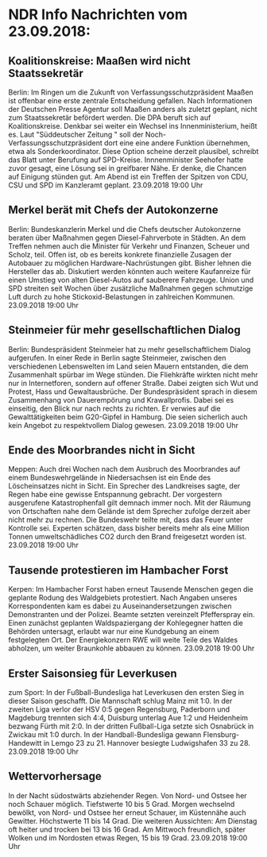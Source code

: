 # NDR Info Nachrichten vom 23.09.2018:


## Koalitionskreise: Maaßen wird nicht Staatssekretär
Berlin: Im Ringen um die Zukunft von Verfassungsschutzpräsident Maaßen ist offenbar eine erste zentrale Entscheidung gefallen. Nach Informationen der Deutschen Presse Agentur soll Maaßen anders als zuletzt geplant, nicht zum Staatssekretär befördert werden. Die DPA beruft sich auf Koalitionskreise. Denkbar sei weiter ein Wechsel ins Innenministerium, heißt es. Laut "Süddeutscher Zeitung " soll der Noch-Verfassungsschutzpräsident dort eine eine andere Funktion übernehmen, etwa als Sonderkoordinator. Diese Option scheine derzeit plausibel, schreibt das Blatt unter Berufung auf SPD-Kreise. Innnenminister Seehofer hatte zuvor gesagt, eine Lösung sei in greifbarer Nähe. Er denke, die Chancen auf Einigung stünden gut. Am Abend ist ein Treffen der Spitzen von CDU, CSU und SPD im Kanzleramt geplant. 23.09.2018 19:00 Uhr 

## Merkel berät mit Chefs der Autokonzerne
Berlin: Bundeskanzlerin Merkel und die Chefs deutscher Autokonzerne beraten über Maßnahmen gegen Diesel-Fahrverbote in Städten. An dem Treffen nehmen auch die Minister für Verkehr und Finanzen, Scheuer und Scholz, teil. Offen ist, ob es bereits konkrete finanzielle Zusagen der Autobauer zu möglichen Hardware-Nachrüstungen gibt. Bisher lehnen die Hersteller das ab. Diskutiert werden könnten auch weitere Kaufanreize für einen Umstieg von alten Diesel-Autos auf sauberere Fahrzeuge. Union und SPD streiten seit Wochen über zusätzliche Maßnahmen gegen schmutzige Luft durch zu hohe Stickoxid-Belastungen in zahlreichen Kommunen. 23.09.2018 19:00 Uhr 

## Steinmeier für mehr gesellschaftlichen Dialog
Berlin:	Bundespräsident Steinmeier hat zu mehr gesellschaftlichem Dialog aufgerufen. In einer Rede in Berlin sagte Steinmeier, zwischen den verschiedenen Lebenswelten im Land seien Mauern entstanden, die dem Zusammenhalt spürbar im Wege stünden. Die Fliehkräfte wirkten nicht mehr nur in Internetforen, sondern auf offener Straße. Dabei zeigten sich Wut und Protest, Hass und Gewaltausbrüche. Der Bundespräsident sprach in diesem Zusammenhang von Dauerempörung und Krawallprofis. Dabei sei es einseitig, den Blick nur nach rechts zu richten. Er verwies auf die Gewalttätigkeiten beim G20-Gipfel in Hamburg. Die seien sicherlich auch kein Angebot zu respektvollem Dialog gewesen. 23.09.2018 19:00 Uhr 

## Ende des Moorbrandes nicht in Sicht
Meppen:	Auch drei Wochen nach dem Ausbruch des Moorbrandes auf einem Bundeswehrgelände in Niedersachsen ist ein Ende des Löscheinsatzes nicht in Sicht. Ein Sprecher des Landkreises sagte, der Regen habe eine gewisse Entspannung gebracht. Der vorgestern ausgerufene Katastrophenfall gilt demnach immer noch. Mit der Räumung von Ortschaften nahe dem Gelände ist dem Sprecher zufolge derzeit aber nicht mehr zu rechnen. Die Bundeswehr teilte mit, dass das Feuer unter Kontrolle sei. Experten schätzen, dass bisher bereits mehr als eine Million Tonnen umweltschädliches CO2 durch den Brand freigesetzt worden ist. 23.09.2018 19:00 Uhr 

## Tausende protestieren im Hambacher Forst
Kerpen: Im Hambacher Forst haben erneut Tausende Menschen gegen die geplante Rodung des Waldgebiets protestiert. Nach Angaben unseres Korrespondenten kam es dabei zu Auseinandersetzungen zwischen Demonstranten und der Polizei. Beamte setzten vereinzelt Pfefferspray ein. Einen zunächst geplanten Waldspaziergang der Kohlegegner hatten die Behörden untersagt, erlaubt war nur eine Kundgebung an einem festgelegten Ort. Der Energiekonzern RWE will weite Teile des Waldes abholzen, um weiter Braunkohle abbauen zu können. 23.09.2018 19:00 Uhr 

## Erster Saisonsieg für Leverkusen
zum Sport: In der Fußball-Bundesliga hat Leverkusen den ersten Sieg in dieser Saison geschafft. Die Mannschaft schlug Mainz mit 1:0. In der zweiten Liga verlor der HSV 0:5 gegen Regensburg, Paderborn und Magdeburg trennten sich 4:4, Duisburg unterlag Aue 1:2 und Heidenheim bezwang  Fürth mit 2:0. In der dritten Fußball-Liga setzte sich Osnabrück in Zwickau mit 1:0 durch. In der Handball-Bundesliga gewann Flensburg-Handewitt in Lemgo 23 zu 21. Hannover besiegte Ludwigshafen 33 zu 28. 23.09.2018 19:00 Uhr 

## Wettervorhersage
In der Nacht südostwärts abziehender Regen. Von Nord- und Ostsee her noch Schauer möglich. Tiefstwerte 10 bis 5 Grad. Morgen wechselnd bewölkt, von Nord- und Ostsee her erneut Schauer, im Küstennähe auch Gewitter. Höchstwerte 11 bis 14 Grad. Die weiteren Aussichten: Am Dienstag oft heiter und trocken bei 13 bis 16 Grad. Am Mittwoch freundlich, später Wolken und im Nordosten etwas Regen, 15 bis 19 Grad. 23.09.2018 19:00 Uhr 
